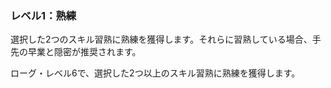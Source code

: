 ### レベル1：熟練

選択した2つのスキル習熟に熟練を獲得します。それらに習熟している場合、手先の早業と隠密が推奨されます。

ローグ・レベル6で、選択した2つ以上のスキル習熟に熟練を獲得します。
